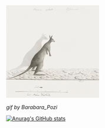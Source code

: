 <a href="https://giphy.com/channel/Barbara_Pozzi">
  <p>
    <img src="https://github.com/puckfried/puckfried/blob/main/giphy.gif" width="50%" height="50%"></img>
  </p>
</a>
<p>
  <i>gif by Barabara_Pozi</i>
</p>

[![Anurag's GitHub stats](https://github-readme-stats.vercel.app/api?username=puckfried)](https://github.com/anuraghazra/github-readme-stats)

